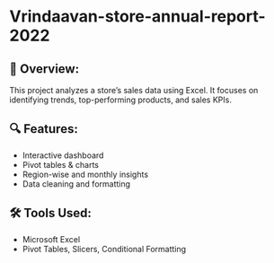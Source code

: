 # Vrindaavan-store-annual-report-2022

## 📌 Overview:
This project analyzes a store’s sales data using Excel. It focuses on identifying trends, top-performing products, and sales KPIs.

## 🔍 Features:
- Interactive dashboard
- Pivot tables & charts
- Region-wise and monthly insights
- Data cleaning and formatting

## 🛠️ Tools Used:
- Microsoft Excel
- Pivot Tables, Slicers, Conditional Formatting
